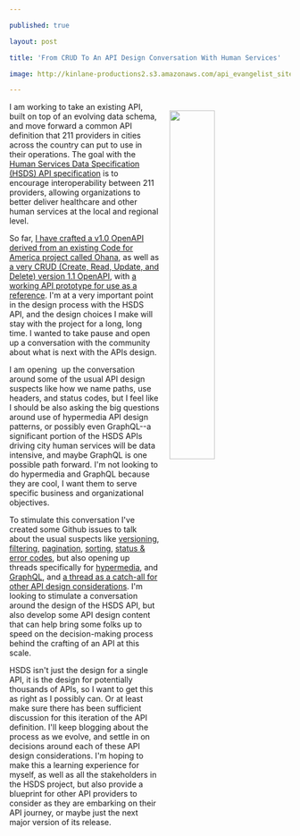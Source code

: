 ---
published: true
layout: post
title: 'From CRUD To An API Design Conversation With Human Services'
image: http://kinlane-productions2.s3.amazonaws.com/api_evangelist_site/blog/human_services_data_specification_discussion.png
---

<p><img style="padding: 15px;" src="https://kinlane-productions2.s3.amazonaws.com/api_evangelist_site/blog/human_services_data_specification_discussion.png" alt="" width="40%" align="right" />
<p>I am working to take an existing API, built on top of an evolving data schema, and move forward a common API definition that 211 providers in cities across the country can put to use in their operations. The goal with the <a href="https://openreferral.github.io/api-specification/definition/">Human Services Data Specification (HSDS) API specification</a> is to encourage interoperability between 211 providers, allowing organizations to better deliver healthcare and other human services at the local and regional level.
<p>So far, <a href="https://openreferral.github.io/api-specification/definition/v10/">I have crafted a v1.0 OpenAPI derived from an existing Code for America project called Ohana</a>, as well as <a href="https://openreferral.github.io/api-specification/definition/">a very CRUD (Create, Read, Update, and Delete) version 1.1 OpenAPI</a>, with <a href="http://developer.open.referral.adopta.agency/">a working API prototype for use as a reference</a>. I'm at a very important point in the design process with the HSDS API, and the design choices I make will stay with the project for a long, long time. I wanted to take pause and open up a conversation with the community about what is next with the APIs design.
<p>I am opening &nbsp;up the conversation around some of the usual API design suspects like how we name paths, use headers, and status codes, but I feel like I should be also asking the big questions around use of hypermedia API design patterns, or possibly even GraphQL--a significant portion of the HSDS APIs driving city human services will be data intensive, and maybe GraphQL is one possible path forward. I'm not looking to do hypermedia and GraphQL because they are cool, I want them to serve specific business and organizational objectives.
<p>To stimulate this conversation I've created some Github issues to talk about the usual suspects like <a href="https://github.com/adopta-agency/open-referral-spec/issues/8">versioning</a>, <a href="https://github.com/adopta-agency/open-referral-spec/issues/11">filtering</a>,&nbsp;<a href="https://github.com/adopta-agency/open-referral-spec/issues/10">pagination</a>, <a href="https://github.com/adopta-agency/open-referral-spec/issues/12">sorting</a>,&nbsp;<a href="https://github.com/adopta-agency/open-referral-spec/issues/3">status &amp; error codes</a>, but also opening up threads specifically for <a href="https://github.com/adopta-agency/open-referral-spec/issues/7">hypermedia</a>, and <a href="https://github.com/adopta-agency/open-referral-spec/issues/9">GraphQL</a>, and <a href="https://github.com/adopta-agency/open-referral-spec/issues/13">a thread as a catch-all for other API design considerations</a>. I'm looking to stimulate a conversation around the design of the HSDS API, but also develop some API design content that can help bring some folks up to speed on the decision-making process behind the crafting of an API at this scale.
<p>HSDS isn't just the design for a single API, it is the design for potentially thousands of APIs, so I want to get this as right as I possibly can. Or at least make sure there has been sufficient discussion for this iteration of the API definition. I'll keep blogging about the process as we evolve, and settle in on decisions around each of these API design considerations. I'm hoping to make this a learning experience for myself, as well as all the stakeholders in the HSDS project, but also provide a blueprint for other API providers to consider as they are embarking on their API journey, or maybe just the next major version of its release.

